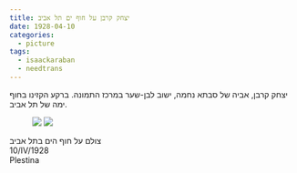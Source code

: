```yaml
---
title: יצחק קרבן על חוף ים תל אביב
date: 1928-04-10
categories:
  - picture
tags:
  - isaackaraban
  - needtrans
---
```


יצחק קרבן, אביה של סבתא נחמה, ישוב לבן-שער במרכז התמונה.
ברקע הקזינו בחוף ימה של תל אביב.

<figure class="half">
    <a  href="/haskindocs/assets/images/1928-04-10-karaban-tel-aviv-1.jpg">
    <img src="/haskindocs/assets/images/1928-04-10-karaban-tel-aviv-1.jpg"></a>
    <a  href="/haskindocs/assets/images/1928-04-10-karaban-tel-aviv-2.jpg">
    <img src="/haskindocs/assets/images/1928-04-10-karaban-tel-aviv-2.jpg"></a>
</figure>

צולם על חוף הים בתל אביב  
10/IV/1928  
Plestina  
